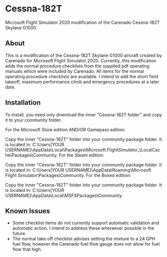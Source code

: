 # Cessna-182T
Microsoft Flight Simulator 2020 modification of the Carenado Cessna-182T Skylane G1000

## About
This is a modification of the Cessna-182T Skylane G1000 aircraft created by Carenado for Microsoft Flight Simulator 2020. Currently, this modification adds the normal procedure checklists from the supplied pdf operating manuals which were included by Carenado. All items for the normal operating procedure checklists are available. I intend to add the short field takeoff, maximum performance climb and emergency procedures at a later date.

## Installation
To install, you need only download the inner "Cessna-182T folder" and copy it to your community folder.

For the Microsoft Store edition AND/OR Gamepass edition:

Copy the inner "Cessna-182T" folder into your community package folder. It is located in: C:\Users\[YOUR USERNAME]\AppData\Local\Packages\Microsoft.FlightSimulator_<RANDOMLETTERS>\LocalCache\Packages\Community.
For the Steam edition:

Copy the inner "Cessna-182T" folder into your community package folder. It is located in: C:\Users\[YOUR USERNAME]\AppData\Roaming\Microsoft Flight Simulator\Packages\Community.
For the Boxed edition:

Copy the inner "Cessna-182T" folder into your community package folder. It is located in: C:\Users\[YOUR USERNAME]\AppData\Local\MSFSPackages\Community.

## Known Issues
- Some checklist items do not currently support automatic validation and automatic action. I intend to address these whereever possible in the future.
- The normal take off checklist advises setting the mixture to a 24 GPH fuel flow, however the Carenado fuel flow gauge does not allow for fuel flow that high.
